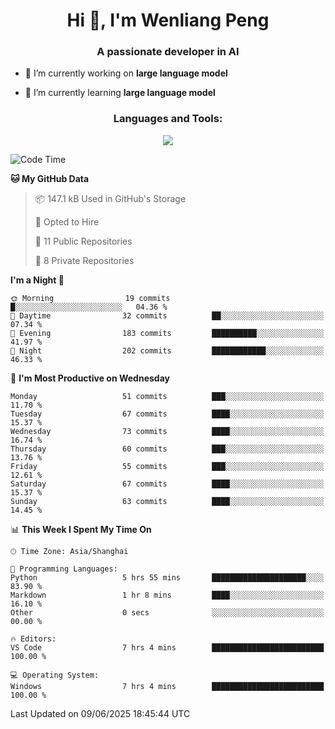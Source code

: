 <h1 align="center">Hi 👋, I'm Wenliang Peng</h1>
<h3 align="center">A passionate developer in AI</h3>

- 🔭 I’m currently working on **large language model**

- 🌱 I’m currently learning **large language model**

<!-- <h3 align="left">Connect with me:</h3> -->
<!-- <p align="left">
</p> -->

<h3 align="center">Languages and Tools:</h3>
<p align="center">
  <a href="https://skillicons.dev">
    <img src="https://skillicons.dev/icons?i=cpp,ros,docker,azure,git,linux,py,pytorch,cmake,githubactions,powershell,md&perline=6" />
  </a>
</p>


<!-- <p><img align="center" src="https://github-readme-stats.vercel.app/api/top-langs?username=bpwl0121&show_icons=true&locale=en&layout=compact" alt="bpwl0121" /></p> -->

<!-- <p><img align="center" src="https://github-readme-streak-stats.herokuapp.com/?user=bpwl0121&" alt="bpwl0121" /></p> -->

<!--START_SECTION:waka-->
![Code Time](http://img.shields.io/badge/Code%20Time-269%20hrs%2056%20mins-blue)

**🐱 My GitHub Data** 

> 📦 147.1 kB Used in GitHub's Storage 
 > 
> 💼 Opted to Hire
 > 
> 📜 11 Public Repositories 
 > 
> 🔑 8 Private Repositories 
 > 
**I'm a Night 🦉** 

```text
🌞 Morning                19 commits          █░░░░░░░░░░░░░░░░░░░░░░░░   04.36 % 
🌆 Daytime                32 commits          ██░░░░░░░░░░░░░░░░░░░░░░░   07.34 % 
🌃 Evening                183 commits         ██████████░░░░░░░░░░░░░░░   41.97 % 
🌙 Night                  202 commits         ████████████░░░░░░░░░░░░░   46.33 % 
```
📅 **I'm Most Productive on Wednesday** 

```text
Monday                   51 commits          ███░░░░░░░░░░░░░░░░░░░░░░   11.70 % 
Tuesday                  67 commits          ████░░░░░░░░░░░░░░░░░░░░░   15.37 % 
Wednesday                73 commits          ████░░░░░░░░░░░░░░░░░░░░░   16.74 % 
Thursday                 60 commits          ███░░░░░░░░░░░░░░░░░░░░░░   13.76 % 
Friday                   55 commits          ███░░░░░░░░░░░░░░░░░░░░░░   12.61 % 
Saturday                 67 commits          ████░░░░░░░░░░░░░░░░░░░░░   15.37 % 
Sunday                   63 commits          ████░░░░░░░░░░░░░░░░░░░░░   14.45 % 
```


📊 **This Week I Spent My Time On** 

```text
🕑︎ Time Zone: Asia/Shanghai

💬 Programming Languages: 
Python                   5 hrs 55 mins       █████████████████████░░░░   83.90 % 
Markdown                 1 hr 8 mins         ████░░░░░░░░░░░░░░░░░░░░░   16.10 % 
Other                    0 secs              ░░░░░░░░░░░░░░░░░░░░░░░░░   00.00 % 

🔥 Editors: 
VS Code                  7 hrs 4 mins        █████████████████████████   100.00 % 

💻 Operating System: 
Windows                  7 hrs 4 mins        █████████████████████████   100.00 % 
```


 Last Updated on 09/06/2025 18:45:44 UTC
<!--END_SECTION:waka-->
